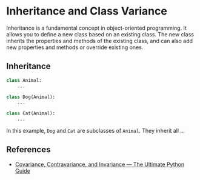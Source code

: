 # Inheritance and Class Variance

Inheritance is a fundamental concept in object-oriented programming. It allows
you to define a new class based on an existing class. The new class inherits the
properties and methods of the existing class, and can also add new properties
and methods or override existing ones.

## Inheritance

```py
class Animal:
    ...

class Dog(Animal):
    ...

class Cat(Animal):
    ...
```

In this example, `Dog` and `Cat` are subclasses of `Animal`. They inherit all
...

## References

- [Covariance, Contravariance, and Invariance — The Ultimate Python Guide](https://blog.daftcode.pl/covariance-contravariance-and-invariance-the-ultimate-python-guide-8fabc0c24278)
